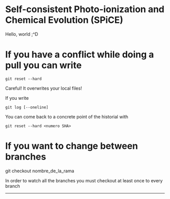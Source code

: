 # Self-consistent Photo-ionization and Chemical Evolution (SPiCE)

Hello, world ;^D

# If you have a conflict while doing a pull you can write

`git reset --hard`

Careful! It overwrites your local files!

If you write

`git log [--oneline]`

 You can come back to a concrete point of the historial with

`git reset --hard <numero SHA>`

# If you want to change between branches

git checkout nombre_de_la_rama

In order to watch all the branches you must checkout at least once to every branch

---

